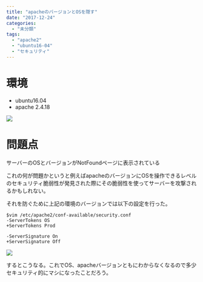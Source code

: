 ```yaml
---
title: "apacheのバージョンとOSを隠す"
date: "2017-12-24"
categories: 
  - "未分類"
tags: 
  - "apache2"
  - "ubuntu16-04"
  - "セキュリティ"
---
```


# 環境

- ubuntu16.04
- apache 2.4.18

![](images/FireShot-Capture-47-404-Not-Found-http___www.null-engineer.ml_server-statusa.png)

# 問題点

サーバーのOSとバージョンがNotFoundページに表示されている

これの何が問題かというと例えばapacheのバージョンにOSを操作できるレベルのセキュリティ脆弱性が発見された際にその脆弱性を使ってサーバーを攻撃されるかもしれない。

それを防ぐために上記の環境のバージョンでは以下の設定を行った。

```
$vim /etc/apache2/conf-available/security.conf
-ServerTokens OS
+ServerTokens Prod

-ServerSignature On
+ServerSignature Off
```

![](images/FireShot-Capture-48-404-Not-Found-http___www.null-engineer.ml_server-statusa.png)

するとこうなる。これでOS、apacheバージョンともにわからなくなるので多少セキュリティ的にマシになったことだろう。

